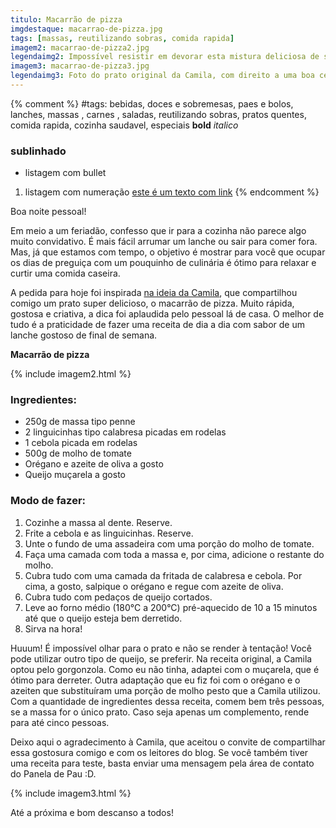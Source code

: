 ```yaml
---
titulo: Macarrão de pizza
imgdestaque: macarrao-de-pizza.jpg
tags: [massas, reutilizando sobras, comida rapida]
imagem2: macarrao-de-pizza2.jpg
legendaimg2: Impossível resistir em devorar esta mistura deliciosa de sabores!
imagem3: macarrao-de-pizza3.jpg
legendaimg3: Foto do prato original da Camila, com direito a uma boa cervejinha de acompanhamento!
---
```

{% comment %}
#tags: bebidas, doces e sobremesas, paes e bolos, lanches, massas , carnes , saladas, reutilizando sobras, pratos quentes, comida rapida, cozinha saudavel, especiais
**bold**
*italico*
### sublinhado
* listagem com bullet
1. listagem com numeração
[este é um texto com link](https://www.enderecodolink.com)
{% endcomment %}

Boa noite pessoal!

Em meio a um feriadão, confesso que ir para a cozinha não parece algo muito convidativo. É mais fácil arrumar um lanche ou sair para comer fora. Mas, já que estamos com tempo, o objetivo é mostrar para você que ocupar os dias de preguiça com um pouquinho de culinária é ótimo para relaxar e curtir uma comida caseira. 

A pedida para hoje foi inspirada [na ideia da Camila](https://www.facebook.com/photo.php?fbid=10200670292958416&set=a.3211207577766.106998.1793576517&type=1&relevant_count=1), que compartilhou comigo um prato super delicioso, o macarrão de pizza. Muito rápida, gostosa e criativa, a dica foi aplaudida pelo pessoal lá de casa. O melhor de tudo é a praticidade de fazer uma receita de dia a dia com sabor de um lanche gostoso de final de semana. 

**Macarrão de pizza**

{% include imagem2.html %}

### Ingredientes:

* 250g de massa tipo penne
* 2 linguicinhas tipo calabresa picadas em rodelas
* 1 cebola picada em rodelas
* 500g de molho de tomate 
* Orégano e azeite de oliva a gosto 
* Queijo muçarela a gosto

### Modo de fazer:
1. Cozinhe a massa al dente. Reserve. 
2. Frite a cebola e as linguicinhas. Reserve. 
3. Unte o fundo de uma assadeira com uma porção do molho de tomate.
4. Faça uma camada com toda a massa e, por cima, adicione o restante do molho.
5. Cubra tudo com uma camada da fritada de calabresa e cebola. Por cima, a gosto, salpique o orégano e regue com azeite de oliva. 
6. Cubra tudo com pedaços de queijo cortados. 
7. Leve ao forno médio (180°C a 200°C) pré-aquecido de 10 a 15 minutos até que o queijo esteja bem derretido. 
8. Sirva na hora!

Huuum! É impossível olhar para o prato e não se render à tentação! Você pode utilizar outro tipo de queijo, se preferir. Na receita original, a Camila optou pelo gorgonzola. Como eu não tinha, adaptei com o muçarela, que é ótimo para derreter. Outra adaptação que eu fiz foi com o orégano e o azeiten que substituíram uma porção de molho pesto que a Camila utilizou. Com a quantidade de ingredientes dessa receita, comem bem três pessoas, se a massa for o único prato. Caso seja apenas um complemento, rende para até cinco pessoas. 

Deixo aqui o agradecimento à Camila, que aceitou o convite de compartilhar essa gostosura comigo e com os leitores do blog. Se você também tiver uma receita para teste, basta enviar uma mensagem pela área de contato do Panela de Pau :D.

{% include imagem3.html %}

Até a próxima e bom descanso a todos!